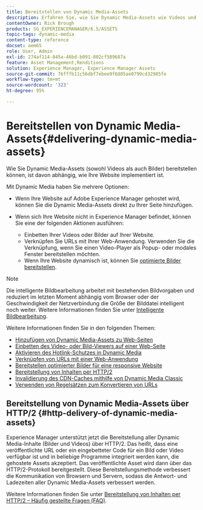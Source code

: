 ```yaml
---
title: Bereitstellen von Dynamic Media-Assets
description: Erfahren Sie, wie Sie Dynamic Media-Assets wie Videos und Bilder auf Ihren Webseiten bereitstellen.
contentOwner: Rick Brough
products: SG_EXPERIENCEMANAGER/6.5/ASSETS
topic-tags: dynamic-media
content-type: reference
docset: aem65
role: User, Admin
exl-id: 274af114-845a-46bd-b091-802cf589687a
feature: Asset Management,Renditions
solution: Experience Manager, Experience Manager Assets
source-git-commit: 76fffb11c56dbf7ebee9f6805ae0799cd32985fe
workflow-type: tm+mt
source-wordcount: '323'
ht-degree: 95%

---
```


# Bereitstellen von Dynamic Media-Assets{#delivering-dynamic-media-assets}

Wie Sie Dynamic Media-Assets (sowohl Videos als auch Bilder) bereitstellen können, ist davon abhängig, wie Ihre Website implementiert ist.

Mit Dynamic Media haben Sie mehrere Optionen:

* Wenn Ihre Website auf Adobe Experience Manager gehostet wird, können Sie die Dynamic Media-Assets direkt zu Ihrer Seite hinzufügen.
* Wenn sich Ihre Website nicht in Experience Manager befindet, können Sie eine der folgenden Aktionen ausführen:

   * Einbetten Ihrer Videos oder Bilder auf Ihrer Website.
   * Verknüpfen Sie URLs mit Ihrer Web-Anwendung. Verwenden Sie die Verknüpfung, wenn Sie einen Video-Player als Popup- oder modales Fenster bereitstellen möchten.
   * Wenn Ihre Website dynamisch ist, können Sie [optimierte Bilder bereitstellen](/help/assets/responsive-site.md).

>[!NOTE]
>
>Die intelligente Bildbearbeitung arbeitet mit bestehenden Bildvorgaben und reduziert im letzten Moment abhängig vom Browser oder der Geschwindigkeit der Netzverbindung die Größe der Bilddatei intelligent noch weiter. Weitere Informationen finden Sie unter [Intelligente Bildbearbeitung](/help/assets/imaging-faq.md).

Weitere Informationen finden Sie in den folgenden Themen:

* [Hinzufügen von Dynamic Media-Assets zu Web-Seiten](/help/assets/adding-dynamic-media-assets-to-pages.md)
* [Einbetten des Video- oder Bild-Viewers auf einer Web-Seite](/help/assets/embed-code.md)
* [Aktivieren des Hotlink-Schutzes in Dynamic Media](/help/assets/hotlink-protection.md)
* [Verknüpfen von URLs mit einer Web-Anwendung](/help/assets/linking-urls-to-yourwebapplication.md)
* [Bereitstellen optimierter Bilder für eine responsive Website](/help/assets/responsive-site.md)
* [Bereitstellung von Inhalten per HTTP/2](/help/assets/http2.md)
* [Invalidierung des CDN-Caches mithilfe von Dynamic Media Classic](/help/assets/invalidate-cdn-cache-dm-classic.md)
* [Verwenden von Regelsätzen zum Konvertieren von URLs](/help/assets/using-rulesets-to-transform-urls.md)


## Bereitstellung von Dynamic Media-Assets über HTTP/2 {#http-delivery-of-dynamic-media-assets}

Experience Manager unterstützt jetzt die Bereitstellung aller Dynamic Media-Inhalte (Bilder und Videos) über HTTP/2. Das heißt, dass eine veröffentlichte URL oder ein eingebetteter Code für ein Bild oder Video verfügbar ist und in beliebige Programme integriert werden kann, die gehostete Assets akzeptiert. Das veröffentlichte Asset wird dann über das HTTP/2-Protokoll bereitgestellt. Diese Bereitstellungsmethode verbessert die Kommunikation von Browsern und Servern, sodass die Antwort- und Ladezeiten aller Dynamic Media-Assets verbessert werden.

Weitere Informationen finden Sie unter [Bereitstellung von Inhalten per HTTP/2 – Häufig gestellte Fragen (FAQ)](/help/sites-administering/scene7-http2faq.md).

